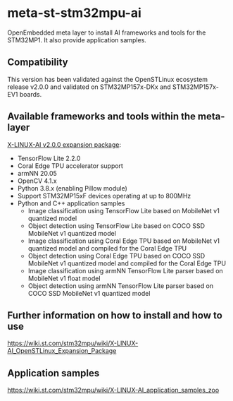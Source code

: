 # meta-st-stm32mpu-ai
OpenEmbedded meta layer to install AI frameworks and tools for the STM32MP1.
It also provide application samples.

## Compatibility
This version has been validated against the OpenSTLinux ecosystem release v2.0.0 and validated on STM32MP157x-DKx and STM32MP157x-EV1 boards.

## Available frameworks and tools within the meta-layer
[X-LINUX-AI v2.0.0 expansion package](https://wiki.st.com/stm32mpu/wiki/X-LINUX-AI_OpenSTLinux_Expansion_Package):
* TensorFlow Lite 2.2.0
* Coral Edge TPU accelerator support
* armNN 20.05
* OpenCV 4.1.x
* Python 3.8.x (enabling Pillow module)
* Support STM32MP15xF devices operating at up to 800MHz
* Python and C++ application samples
  * Image classification using TensorFlow Lite based on MobileNet v1 quantized model
  * Object detection using TensorFlow Lite based on COCO SSD MobileNet v1 quantized model
  * Image classification using Coral Edge TPU based on MobileNet v1 quantized model and compiled for the Coral Edge TPU
  * Object detection using Coral Edge TPU based on COCO SSD MobileNet v1 quantized model and compiled for the Coral Edge TPU
  * Image classification using armNN TensorFlow Lite parser based on MobileNet v1 float model
  * Object detection using armNN TensorFlow Lite parser based on COCO SSD MobileNet v1 quantized model

## Further information on how to install and how to use
<https://wiki.st.com/stm32mpu/wiki/X-LINUX-AI_OpenSTLinux_Expansion_Package>

## Application samples
<https://wiki.st.com/stm32mpu/wiki/X-LINUX-AI_application_samples_zoo>
